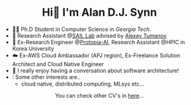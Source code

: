 <!-- ![](https://github.com/alansynn/alansynn/blob/main/banner.jpeg) -->

<h1 align="center">Hi👋 I'm Alan D.J. Synn</h1>

- 🧑‍🎓 Ph.D Student in Computer Science in *Georgia Tech*.
- :lab_coat: Research Assistant @[SAIL Lab](https://faculty.cc.gatech.edu/~atumanov/) advised by [Alexey Tumanov](https://faculty.cc.gatech.edu/~atumanov/)
- 🚀 Ex-Research Engineer @[Protopia-AI](https://github.com/protopia-ai), Research Assistant @HPIC in Korea University
- :cloud: Ex-AWS Cloud Ambassador (APJ region), Ex-Freelance Solution Architect and Cloud Native Engineer
- :speech_balloon: I really enjoy having a conversation about software architecture!
- :grey_exclamation: Some other interests are..
  - cloud native, distributed computing, MLsys etc...

<p align="center">You can check other CV's in <a href="https://alansynn.com" target="blank">here</a>...</p>

<!-- <img align="center" src="https://github-readme-stats.vercel.app/api?username=alansynn&show_icons=true&count_private=true" alt="alansynn" width="50%"/></p> -->

<!-- ### Blogs posts -->
<!-- BLOG-POST-LIST:START -->
<!-- BLOG-POST-LIST:END -->
